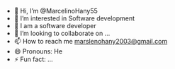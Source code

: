 - 👋 Hi, I’m @MarcelinoHany55
- 👀 I’m interested in Software development 
- 🌱 I am a software developer 
- 💞️ I’m looking to collaborate on ...
- 📫 How to reach me marslenohany2003@gmail.com
- 😄 Pronouns: He
- ⚡ Fun fact: ...

<!---
MarcelinoHany55/MarcelinoHany55 is a ✨ special ✨ repository because its `README.md` (this file) appears on your GitHub profile.
You can click the Preview link to take a look at your changes.
--->
